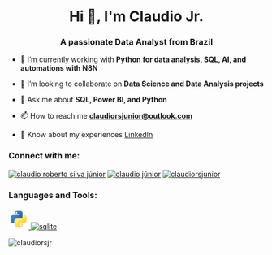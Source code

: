 <h1 align="center">Hi 👋, I'm Claudio Jr.</h1>
<h3 align="center">A passionate Data Analyst from Brazil</h3>

- 🌱 I’m currently working with **Python for data analysis, SQL, AI, and automations with N8N**

- 👯 I’m looking to collaborate on **Data Science and Data Analysis projects**

- 💬 Ask me about **SQL, Power BI, and Python**

- 📫 How to reach me **claudiorsjunior@outlook.com**

- 📄 Know about my experiences [LinkedIn](www.linkedin.com/in/claudiorobertosilvajunior)


<h3 align="left">Connect with me:</h3>
<p align="left">
<a href="https://linkedin.com/in/claudio roberto silva júnior" target="blank"><img align="center" src="https://raw.githubusercontent.com/rahuldkjain/github-profile-readme-generator/master/src/images/icons/Social/linked-in-alt.svg" alt="claudio roberto silva júnior" height="30" width="40" /></a>
<a href="https://kaggle.com/claudio júnior" target="blank"><img align="center" src="https://raw.githubusercontent.com/rahuldkjain/github-profile-readme-generator/master/src/images/icons/Social/kaggle.svg" alt="claudio júnior" height="30" width="40" /></a>
<a href="https://instagram.com/claudiorsjunior" target="blank"><img align="center" src="https://raw.githubusercontent.com/rahuldkjain/github-profile-readme-generator/master/src/images/icons/Social/instagram.svg" alt="claudiorsjunior" height="30" width="40" /></a>
</p>

<h3 align="left">Languages and Tools:</h3>
<p align="left"> <a href="https://www.python.org" target="_blank" rel="noreferrer"> <img src="https://raw.githubusercontent.com/devicons/devicon/master/icons/python/python-original.svg" alt="python" width="40" height="40"/> </a> <a href="https://www.sqlite.org/" target="_blank" rel="noreferrer"> <img src="https://www.vectorlogo.zone/logos/sqlite/sqlite-icon.svg" alt="sqlite" width="40" height="40"/> </a> </p>

<p><img align="center" src="https://github-readme-stats.vercel.app/api/top-langs?username=claudiorsjr&show_icons=true&locale=en&layout=compact" alt="claudiorsjr" /></p>




<!---
- 👋 Hi, I’m Claudio Jr
- 👀 I’m interested in Data Analysis and Data Science.
- 🌱 I’m currently learning Python and SQL.
- 💞️ I’m looking to collaborate on Python programming to data analysis.
- 📫 How to reach me: e-mail: claudiorsjunior@outlook.com | Phone/whatsapp: (+55) 98982416336


ClaudiorsJr/ClaudiorsJr is a ✨ special ✨ repository because its `README.md` (this file) appears on your GitHub profile.
You can click the Preview link to take a look at your changes.
--->
